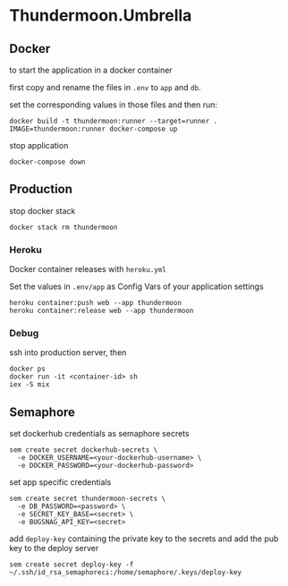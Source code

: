 # Thundermoon.Umbrella

## Docker

to start the application in a docker container

first copy and rename the files in `.env` to `app` and `db`.

set the corresponding values in those files and then run:

```
docker build -t thundermoon:runner --target=runner .
IMAGE=thundermoon:runner docker-compose up
```

stop application

```
docker-compose down
```

## Production

stop docker stack

`docker stack rm thundermoon`

### Heroku

Docker container releases with `heroku.yml`

Set the values in `.env/app` as Config Vars of your application settings

```
heroku container:push web --app thundermoon
heroku container:release web --app thundermoon
```

### Debug

ssh into production server, then

```
docker ps
docker run -it <container-id> sh
iex -S mix
```

## Semaphore

set dockerhub credentials as semaphore secrets

```
sem create secret dockerhub-secrets \
  -e DOCKER_USERNAME=<your-dockerhub-username> \
  -e DOCKER_PASSWORD=<your-dockerhub-password>
```

set app specific credentials

```
sem create secret thundermoon-secrets \
  -e DB_PASSWORD=<password> \
  -e SECRET_KEY_BASE=<secret> \
  -e BUGSNAG_API_KEY=<secret>
```

add `deploy-key` containing the private key to the secrets and add the pub key to the deploy server

```
sem create secret deploy-key -f ~/.ssh/id_rsa_semaphoreci:/home/semaphore/.keys/deploy-key
```